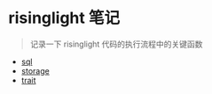 # risinglight 笔记

> 记录一下 risinglight 代码的执行流程中的关键函数

- [sql](./sql.md)
- [storage](./storage.md)
- [trait](./trait.md)

